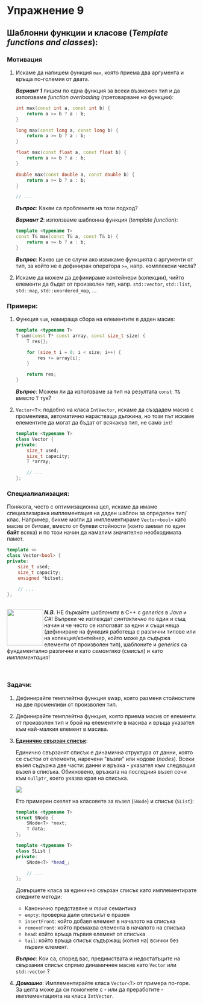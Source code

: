 # Упражнение 9

## Шаблонни функции и класове (_Template functions and classes_):

### Мотивация

1. Искаме да напишем функция `max`, която приема два аргумента и връща по-големия от двата.

	_**Вариант 1**_ пишем по една функция за всеки възможен тип и да използваме _function overloading_ (претоварване на функции):
	```cpp
	int max(const int a, const int b) {
		return a >= b ? a : b;
	}

	long max(const long a, const long b) {
		return a >= b ? a : b;
	}

	float max(const float a, const float b) {
		return a >= b ? a : b;
	}

	double max(const double a, const double b) {
		return a >= b ? a : b;
	}

	// ...
	```

 	_**Въпрос**_: Какви са проблемите на този подход?

 	_**Вариант 2**_: използваме шаблонна функция (_template function_):
	```cpp
	template <typename T>
	const T& max(const T& a, const T& b) {
		return a >= b ? a : b;
	}
	```

 	_**Въпрос**_: Какво ще се случи ако извикаме функцията с аргументи от тип, за който не е дефиниран оператора `>=`, напр. комплексни числа?

2. Искаме да можем да дефинираме контейнери (колекции), чийто елементи да бъдат от произволен тип, напр. `std::vector`, `std::list`, `std::map`, `std::unordered_map`, ...


### Примери:

1. Функция `sum`, намираща сбора на елементите в даден масив:
	```cpp
	template <typename T>
	T sum(const T* const array, const size_t size) {
		T res{};

		for (size_t i = 0; i < size; i++) {
			res += array[i];
		}

		return res;
	}
	```

 	_**Въпрос**_: Можем ли да използваме за тип на резултата `const T&` вместо `Т` тук?


2. `Vector<T>`: подобно на класа `IntVector`, искаме да създадем масив с променлива, автоматично нарастваща дължина, но този път искаме елементите да могат да бъдат oт всякакъв тип, не само `int`!
	```cpp
	template <typename T>
	class Vector {
	private:
		size_t used;
		size_t capacity;
		T *array;

		// ...
	};
	```


### Специалиализация:

Понякога, често с оптимизационна цел, искаме да имаме специализирана имплементация на даден шаблон за определен тип/клас. Например, бихме могли да имплементираме `Vector<bool>` като масив от _битове_, вместо от булеви стойности (които заемат по един **байт** всяка) и по този начин да намалим значително необходимата памет.

```cpp
template <>
class Vector<bool> {
private:
	size_t used;
	size_t capacity;
	unsigned *bitset;

	// ...
};
```

<br/><img src="https://www.freeiconspng.com/thumbs/warning-icon-png/status-warning-icon-png-29.png" align="left" width="96px"/>  _**N.B.**_ НЕ бъркайте _шаблоните_ в С++ с _generics_ в _Java_ и _C#_! Въпреки че изглеждат _синтактично_ по един и същ начин и че често се използват за едни и същи неща (дефиниране на функция работеща с различни типове или на колекция/контейнер, който може да съдържа елементи от произволен тип), шаблоните и _generics_ са фундаментално различни и като _семантика_ (смисъл) и като _имплементация_! 

<br clear="left"/>

### Задачи:

1. Дефинирайте темплейтна функция swap, която разменя стойностите на две променливи от произволен тип.


2. Дефинирайте темплейтна функция, която приема масив от елементи от произволен тип и брой на елементите в масива и връща указател към най-малкия елемент в масива.


3. [**Единично свързан списък**](https://www.geeksforgeeks.org/data-structures/linked-list/singly-linked-list/):

	Единично свързанят списък е динамична структура от данни, която се състои от елементи, наречени "възли" или нодове (_nodes_). Всеки възел съдържа две части: данни и връзка - указател към следващия възел в списъка. Обикновено, връзката на последния възел сочи към `nullptr`, което указва края на списъка.

	<img src="https://media.geeksforgeeks.org/wp-content/uploads/20220816144425/LLdrawio.png"/>

	Ето примерен скелет на класовете за възел (`SNode`) и списък (`SList`):
	```cpp
	template <typename T>
	struct SNode {
		SNode<T> *next;
		T data;
	};

	template <typename T>
	class SList {
	private:
		SNode<T> *head_;

		// ...
	};
	```

	Довършете класа за единично свързан списък като имплементирате
	следните методи:
	 - Канонично представяне и _move_ семантика
	 - `empty`: проверка дали списъкът е празен
	 - `insertFront`: който добавя елемент в началото на списъка
	 - `removeFront`: който премахва елемента в началото на списъка
	 - `head`: който връща първия елемент от списъка
	 - `tail`: който връща списък съдържащ (копия на) всички без първия елемент.

	_**Въпрос**_: Кои са, според вас, предимствата и недостатъците на свързания списък спрямо динамичнен масив като `Vector` или `std::vector` ?

4. _**Домашно**_: Имплементирайте класа `Vector<T>` от примера по-горе. За целта може да си помогнете с - или да преработите - имплементацията на класа `IntVector`.
